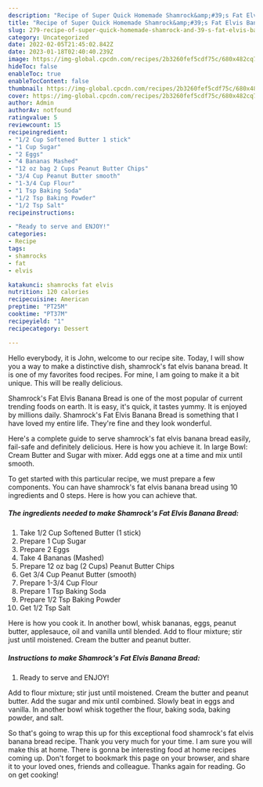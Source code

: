 ```yaml
---
description: "Recipe of Super Quick Homemade Shamrock&amp;#39;s Fat Elvis Banana Bread"
title: "Recipe of Super Quick Homemade Shamrock&amp;#39;s Fat Elvis Banana Bread"
slug: 279-recipe-of-super-quick-homemade-shamrock-and-39-s-fat-elvis-banana-bread
category: Uncategorized
date: 2022-02-05T21:45:02.842Z
date: 2023-01-18T02:40:40.239Z
image: https://img-global.cpcdn.com/recipes/2b3260fef5cdf75c/680x482cq70/shamrocks-fat-elvis-banana-bread-recipe-main-photo.jpg
hideToc: false
enableToc: true
enableTocContent: false
thumbnail: https://img-global.cpcdn.com/recipes/2b3260fef5cdf75c/680x482cq70/shamrocks-fat-elvis-banana-bread-recipe-main-photo.jpg
cover: https://img-global.cpcdn.com/recipes/2b3260fef5cdf75c/680x482cq70/shamrocks-fat-elvis-banana-bread-recipe-main-photo.jpg
author: Admin
authorAv: notfound
ratingvalue: 5
reviewcount: 15
recipeingredient:
- "1/2 Cup Softened Butter 1 stick"
- "1 Cup Sugar"
- "2 Eggs"
- "4 Bananas Mashed"
- "12 oz bag 2 Cups Peanut Butter Chips"
- "3/4 Cup Peanut Butter smooth"
- "1-3/4 Cup Flour"
- "1 Tsp Baking Soda"
- "1/2 Tsp Baking Powder"
- "1/2 Tsp Salt"
recipeinstructions:

- "Ready to serve and ENJOY!"
categories:
- Recipe
tags:
- shamrocks
- fat
- elvis

katakunci: shamrocks fat elvis 
nutrition: 120 calories
recipecuisine: American
preptime: "PT25M"
cooktime: "PT37M"
recipeyield: "1"
recipecategory: Dessert

---
```



Hello everybody, it is John, welcome to our recipe site. Today, I will show you a way to make a distinctive dish, shamrock&#39;s fat elvis banana bread. It is one of my favorites food recipes. For mine, I am going to make it a bit unique. This will be really delicious.

Shamrock&#39;s Fat Elvis Banana Bread is one of the most popular of current trending foods on earth. It is easy, it's quick, it tastes yummy. It is enjoyed by millions daily. Shamrock&#39;s Fat Elvis Banana Bread is something that I have loved my entire life. They're fine and they look wonderful.

Here&#39;s a complete guide to serve shamrock&#39;s fat elvis banana bread easily, fail-safe and definitely delicious. Here is how you achieve it. In large Bowl: Cream Butter and Sugar with mixer. Add eggs one at a time and mix until smooth.


To get started with this particular recipe, we must prepare a few components. You can have shamrock&#39;s fat elvis banana bread using 10 ingredients and 0 steps. Here is how you can achieve that.

<!--inarticleads1-->

##### The ingredients needed to make Shamrock&#39;s Fat Elvis Banana Bread:

1. Take 1/2 Cup Softened Butter (1 stick)
1. Prepare 1 Cup Sugar
1. Prepare 2 Eggs
1. Take 4 Bananas (Mashed)
1. Prepare 12 oz bag (2 Cups) Peanut Butter Chips
1. Get 3/4 Cup Peanut Butter (smooth)
1. Prepare 1-3/4 Cup Flour
1. Prepare 1 Tsp Baking Soda
1. Prepare 1/2 Tsp Baking Powder
1. Get 1/2 Tsp Salt


Here is how you cook it. In another bowl, whisk bananas, eggs, peanut butter, applesauce, oil and vanilla until blended. Add to flour mixture; stir just until moistened. Cream the butter and peanut butter. 

<!--inarticleads2-->

##### Instructions to make Shamrock&#39;s Fat Elvis Banana Bread:


1. Ready to serve and ENJOY!

Add to flour mixture; stir just until moistened. Cream the butter and peanut butter. Add the sugar and mix until combined. Slowly beat in eggs and vanilla. In another bowl whisk together the flour, baking soda, baking powder, and salt. 

So that's going to wrap this up for this exceptional food shamrock&#39;s fat elvis banana bread recipe. Thank you very much for your time. I am sure you will make this at home. There is gonna be interesting food at home recipes coming up. Don't forget to bookmark this page on your browser, and share it to your loved ones, friends and colleague. Thanks again for reading. Go on get cooking!
